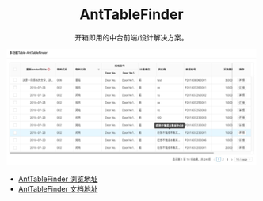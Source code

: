 
<h1 align="center">AntTableFinder</h1>


<div align="center">

  开箱即用的中台前端/设计解决方案。
  </div>
  
![](https://raw.githubusercontent.com/kuhami/AntTableFinder/master/image/antTable.jpeg)

- [AntTableFinder 浏览地址](https://8yjylx6rn9.codesandbox.io/)
- [AntTableFinder 文档地址](https://codesandbox.io/s/8yjylx6rn9)
